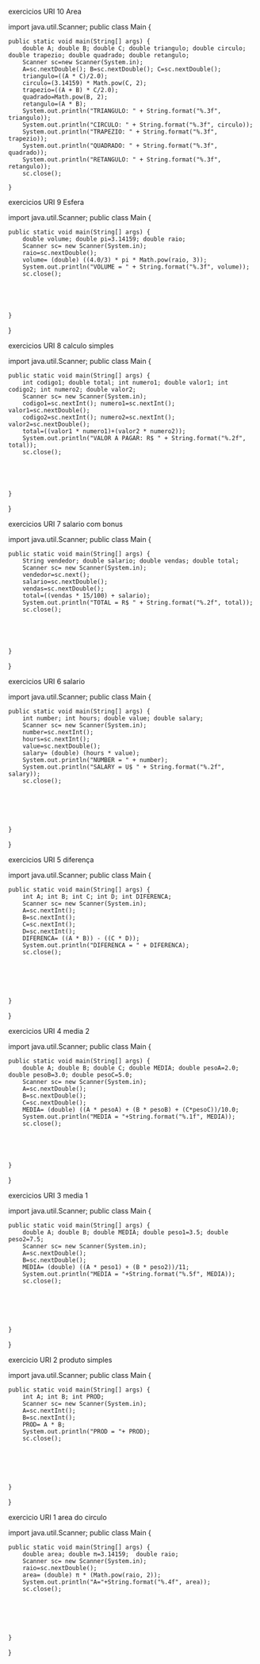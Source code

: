 exercicios URI 10 Area


import java.util.Scanner;
public class Main {

	public static void main(String[] args) {
		double A; double B; double C; double triangulo; double circulo; double trapezio; double quadrado; double retangulo; 
		Scanner sc=new Scanner(System.in);
		A=sc.nextDouble(); B=sc.nextDouble(); C=sc.nextDouble();
		triangulo=((A * C)/2.0);
		circulo=(3.14159) * Math.pow(C, 2);
		trapezio=((A + B) * C/2.0);
		quadrado=Math.pow(B, 2);
		retangulo=(A * B);
		System.out.println("TRIANGULO: " + String.format("%.3f", triangulo));
		System.out.println("CIRCULO: " + String.format("%.3f", circulo));
		System.out.println("TRAPEZIO: " + String.format("%.3f", trapezio));
		System.out.println("QUADRADO: " + String.format("%.3f", quadrado));
		System.out.println("RETANGULO: " + String.format("%.3f", retangulo));
		sc.close();
      
	}	

exercicios URI 9 Esfera

import java.util.Scanner;
public class Main {

	public static void main(String[] args) {
		double volume; double pi=3.14159; double raio;
		Scanner sc= new Scanner(System.in);
		raio=sc.nextDouble();
		volume= (double) ((4.0/3) * pi * Math.pow(raio, 3));
	    System.out.println("VOLUME = " + String.format("%.3f", volume));	
	    sc.close();
		
		
		
		

	}

}



exercicios URI 8 calculo simples

import java.util.Scanner;
public class Main {

	public static void main(String[] args) {
		int codigo1; double total; int numero1; double valor1; int codigo2; int numero2; double valor2;
		Scanner sc= new Scanner(System.in);
		codigo1=sc.nextInt(); numero1=sc.nextInt(); valor1=sc.nextDouble();
		codigo2=sc.nextInt(); numero2=sc.nextInt(); valor2=sc.nextDouble();
		total=((valor1 * numero1)+(valor2 * numero2));
	    System.out.println("VALOR A PAGAR: R$ " + String.format("%.2f", total));	
	    sc.close();
		
		
		
		

	}

}

exercicios URI 7 salario com bonus

import java.util.Scanner;
public class Main {

	public static void main(String[] args) {
		String vendedor; double salario; double vendas; double total;
		Scanner sc= new Scanner(System.in);
		vendedor=sc.next();
		salario=sc.nextDouble();
		vendas=sc.nextDouble();
		total=((vendas * 15/100) + salario);
	    System.out.println("TOTAL = R$ " + String.format("%.2f", total));	
	    sc.close();
		
		
		
		

	}

}

exercicios URI 6 salario 

import java.util.Scanner;
public class Main {

	public static void main(String[] args) {
		int number; int hours; double value; double salary;
		Scanner sc= new Scanner(System.in);
		number=sc.nextInt();
		hours=sc.nextInt();
		value=sc.nextDouble();
		salary= (double) (hours * value);
		System.out.println("NUMBER = " + number);
		System.out.println("SALARY = U$ " + String.format("%.2f", salary));
		sc.close();
		
		
		
		
		

	}

}

exercicios URI 5 diferença

import java.util.Scanner;
public class Main {

	public static void main(String[] args) {
		int A; int B; int C; int D; int DIFERENCA;
		Scanner sc= new Scanner(System.in);
		A=sc.nextInt();
		B=sc.nextInt();
		C=sc.nextInt();
		D=sc.nextInt();
		DIFERENCA= ((A * B)) - ((C * D));
		System.out.println("DIFERENCA = " + DIFERENCA);
		sc.close();
		
		
		
		
		

	}

}

exercicios URI 4 media 2

import java.util.Scanner;
public class Main {

	public static void main(String[] args) {
		double A; double B; double C; double MEDIA; double pesoA=2.0; double pesoB=3.0; double pesoC=5.0;
		Scanner sc= new Scanner(System.in);
		A=sc.nextDouble();
		B=sc.nextDouble();
		C=sc.nextDouble();
		MEDIA= (double) ((A * pesoA) + (B * pesoB) + (C*pesoC))/10.0;
		System.out.println("MEDIA = "+String.format("%.1f", MEDIA));
		sc.close();
		
		
		
		

	}

}

exercicios URI 3 media 1

import java.util.Scanner;
public class Main {

	public static void main(String[] args) {
		double A; double B; double MEDIA; double peso1=3.5; double peso2=7.5;
		Scanner sc= new Scanner(System.in);
		A=sc.nextDouble();
		B=sc.nextDouble();
		MEDIA= (double) ((A * peso1) + (B * peso2))/11;
		System.out.println("MEDIA = "+String.format("%.5f", MEDIA));
		sc.close();
		
		
		
		
		

	}

}

exercicio URI  2 produto simples

import java.util.Scanner;
public class Main {

	public static void main(String[] args) {
		int A; int B; int PROD;
		Scanner sc= new Scanner(System.in);
		A=sc.nextInt();
		B=sc.nextInt();
		PROD= A * B;
		System.out.println("PROD = "+ PROD);
		sc.close();
		
		
		
		
		

	}

}

exercicio URI 1 area do circulo

import java.util.Scanner;
public class Main {

	public static void main(String[] args) {
		double area; double π=3.14159;  double raio;
		Scanner sc= new Scanner(System.in);
		raio=sc.nextDouble();
		area= (double) π * (Math.pow(raio, 2));
		System.out.println("A="+String.format("%.4f", area));
		sc.close();
		
		
		
		
		

	}

}










